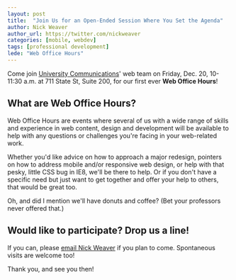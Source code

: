 ```yaml
---
layout: post
title:  "Join Us for an Open-Ended Session Where You Set the Agenda"
author: Nick Weaver
author_url: https://twitter.com/nickweaver
categories: [mobile, webdev]
tags: [professional development]
lede: "Web Office Hours"
---
```


Come join [University Communications]("http://uc.wisc.edu")' web team on Friday, Dec. 20, 10-11:30 a.m. at 711 State St, Suite 200, for our first ever **Web Office Hours**!


## What are Web Office Hours?

Web Office Hours are events where several of us with a wide range of skills and experience in web content, design and development will be available to help with any questions or challenges you're facing in your web-related work. 

Whether you'd like advice on how to approach a major redesign, pointers on how to address mobile and/or responsive web design, or help with that pesky, little CSS bug in IE8, we'll be there to help. Or if you don't have a specific need but just want to get together and offer your help to others, that would be great too.

Oh, and did I mention we'll have donuts and coffee? (Bet your professors never offered that.)


## Would like to participate? Drop us a line!

If you can, please [email Nick Weaver](mailto:jnweaver@wisc.edu) if you plan to come. Spontaneous visits are welcome too!

Thank you, and see you then!

